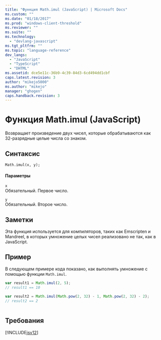 ```yaml
---
title: "Функция Math.imul (JavaScript) | Microsoft Docs"
ms.custom: ""
ms.date: "01/18/2017"
ms.prod: "windows-client-threshold"
ms.reviewer: ""
ms.suite: ""
ms.technology: 
  - "devlang-javascript"
ms.tgt_pltfrm: ""
ms.topic: "language-reference"
dev_langs: 
  - "JavaScript"
  - "TypeScript"
  - "DHTML"
ms.assetid: dce5e11c-36b9-4c39-84d3-6cd494dd1cbf
caps.latest.revision: 3
author: "mikejo5000"
ms.author: "mikejo"
manager: "ghogen"
caps.handback.revision: 3
---
```

# Функция Math.imul (JavaScript)
Возвращает произведение двух чисел, которые обрабатываются как 32\-разрядные целые числа со знаком.  
  
## Синтаксис  
  
```  
Math.imul(x, y);  
```  
  
#### Параметры  
 `x`  
 Обязательный.  Первое число.  
  
 `y`  
 Обязательный.  Второе число.  
  
## Заметки  
 Эта функция используется для компиляторов, таких как Emscripten и Mandreel, в которых умножение целых чисел реализовано не так, как в JavaScript.  
  
## Пример  
 В следующем примере кода показано, как выполнять умножение с помощью функции `Math.imul`.  
  
```javascript  
var result1 = Math.imul(2, 5);  
// result1 == 10  
  
var result2 = Math.imul(Math.pow(2, 32) - 1, Math.pow(2, 32) - 2);  
// result2 == 2  
  
```  
  
## Требования  
 [!INCLUDE[jsv12](../../javascript/reference/includes/jsv12-md.md)]